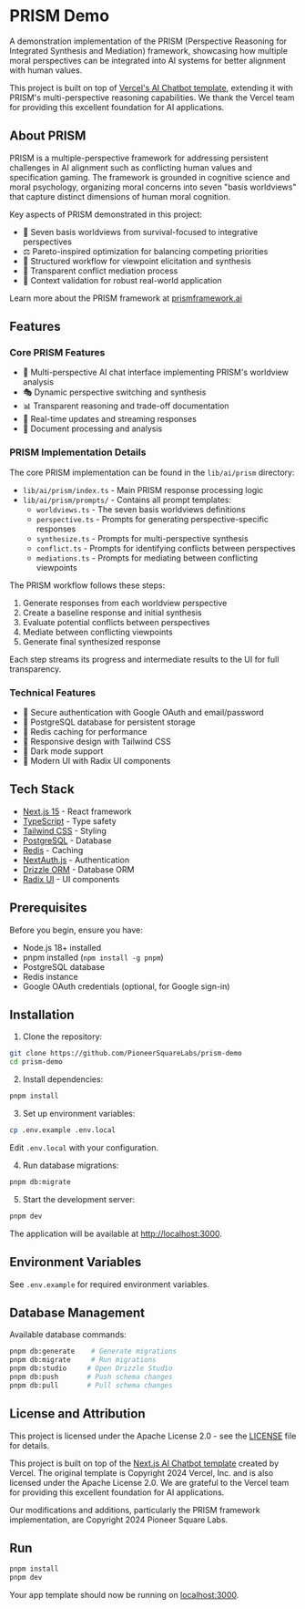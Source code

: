 # PRISM Demo

A demonstration implementation of the PRISM (Perspective Reasoning for Integrated Synthesis and Mediation) framework, showcasing how multiple moral perspectives can be integrated into AI systems for better alignment with human values.

This project is built on top of [Vercel's AI Chatbot template](https://vercel.com/templates/next.js/nextjs-ai-chatbot), extending it with PRISM's multi-perspective reasoning capabilities. We thank the Vercel team for providing this excellent foundation for AI applications.

## About PRISM

PRISM is a multiple-perspective framework for addressing persistent challenges in AI alignment such as conflicting human values and specification gaming. The framework is grounded in cognitive science and moral psychology, organizing moral concerns into seven "basis worldviews" that capture distinct dimensions of human moral cognition.

Key aspects of PRISM demonstrated in this project:
- 🧠 Seven basis worldviews from survival-focused to integrative perspectives
- ⚖️ Pareto-inspired optimization for balancing competing priorities
- 🔄 Structured workflow for viewpoint elicitation and synthesis
- 🤝 Transparent conflict mediation process
- 🎯 Context validation for robust real-world application

Learn more about the PRISM framework at [prismframework.ai](https://prismframework.ai)

## Features

### Core PRISM Features
- 🤖 Multi-perspective AI chat interface implementing PRISM's worldview analysis
- 🎭 Dynamic perspective switching and synthesis
- 📊 Transparent reasoning and trade-off documentation
- 🔄 Real-time updates and streaming responses
- 📄 Document processing and analysis

### PRISM Implementation Details
The core PRISM implementation can be found in the `lib/ai/prism` directory:

- `lib/ai/prism/index.ts` - Main PRISM response processing logic
- `lib/ai/prism/prompts/` - Contains all prompt templates:
  - `worldviews.ts` - The seven basis worldviews definitions
  - `perspective.ts` - Prompts for generating perspective-specific responses
  - `synthesize.ts` - Prompts for multi-perspective synthesis
  - `conflict.ts` - Prompts for identifying conflicts between perspectives
  - `mediations.ts` - Prompts for mediating between conflicting viewpoints

The PRISM workflow follows these steps:
1. Generate responses from each worldview perspective
2. Create a baseline response and initial synthesis
3. Evaluate potential conflicts between perspectives
4. Mediate between conflicting viewpoints
5. Generate final synthesized response

Each step streams its progress and intermediate results to the UI for full transparency.

### Technical Features
- 🔐 Secure authentication with Google OAuth and email/password
- 💾 PostgreSQL database for persistent storage
- 🚀 Redis caching for performance
- 📱 Responsive design with Tailwind CSS
- 🌙 Dark mode support
- 🎨 Modern UI with Radix UI components

## Tech Stack

- [Next.js 15](https://nextjs.org/) - React framework
- [TypeScript](https://www.typescriptlang.org/) - Type safety
- [Tailwind CSS](https://tailwindcss.com/) - Styling
- [PostgreSQL](https://www.postgresql.org/) - Database
- [Redis](https://redis.io/) - Caching
- [NextAuth.js](https://next-auth.js.org/) - Authentication
- [Drizzle ORM](https://orm.drizzle.team/) - Database ORM
- [Radix UI](https://www.radix-ui.com/) - UI components

## Prerequisites

Before you begin, ensure you have:
- Node.js 18+ installed
- pnpm installed (`npm install -g pnpm`)
- PostgreSQL database
- Redis instance
- Google OAuth credentials (optional, for Google sign-in)

## Installation

1. Clone the repository:
```bash
git clone https://github.com/PioneerSquareLabs/prism-demo
cd prism-demo
```

2. Install dependencies:
```bash
pnpm install
```

3. Set up environment variables:
```bash
cp .env.example .env.local
```
Edit `.env.local` with your configuration.

4. Run database migrations:
```bash
pnpm db:migrate
```

5. Start the development server:
```bash
pnpm dev
```

The application will be available at [http://localhost:3000](http://localhost:3000).

## Environment Variables

See `.env.example` for required environment variables.

## Database Management

Available database commands:
```bash
pnpm db:generate    # Generate migrations
pnpm db:migrate     # Run migrations
pnpm db:studio     # Open Drizzle Studio
pnpm db:push       # Push schema changes
pnpm db:pull       # Pull schema changes
```

## License and Attribution

This project is licensed under the Apache License 2.0 - see the [LICENSE](LICENSE) file for details.

This project is built on top of the [Next.js AI Chatbot template](https://vercel.com/templates/next.js/nextjs-ai-chatbot) created by Vercel. The original template is Copyright 2024 Vercel, Inc. and is also licensed under the Apache License 2.0. We are grateful to the Vercel team for providing this excellent foundation for AI applications.

Our modifications and additions, particularly the PRISM framework implementation, are Copyright 2024 Pioneer Square Labs.

## Run

```bash
pnpm install
pnpm dev
```

Your app template should now be running on [localhost:3000](http://localhost:3000/).


